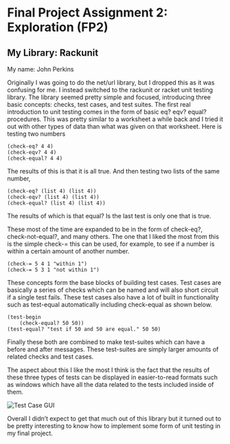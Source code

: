 # Final Project Assignment 2: Exploration (FP2)
## My Library: Rackunit
My name: John Perkins

Originally I was going to do the net/url library, but I dropped this as it was confusing for me. I instead switched to the rackunit or racket unit testing library. The library seemed pretty simple and focused, introducing three basic concepts: checks, test cases, and test suites. 
The first real introduction to unit testing comes in the form of basic eq? eqv? equal? procedures. This was pretty similar to a worksheet a while back and I tried it out with other types of data than what was given on that worksheet. 
Here is testing two numbers
```racket
(check-eq? 4 4)
(check-eqv? 4 4)
(check-equal? 4 4)
```
The results of this is that it is all true. And then testing two lists of the same number,
```racket
(check-eq? (list 4) (list 4))
(check-eqv? (list 4) (list 4))
(check-equal? (list 4) (list 4))
```
The results of which is that equal? Is the last test is only one that is true.

These most of the time are expanded to be in the form of check-eq?, check-not-equal?, and many others. The one that I liked the most from this is the simple check-= this can be used, for example, to see if a number is within a certain amount of another number. 
```racket
(check-= 5 4 1 "within 1")
(check-= 5 3 1 "not within 1")
```
These concepts form the base blocks of building test cases. Test cases are basically a series of checks which can be named and will also short circuit if a single test fails. These test cases also have a lot of built in functionality such as test-equal automatically including check-equal as shown below.
```racket
(test-begin
    (check-equal? 50 50))
(test-equal? "test if 50 and 50 are equal." 50 50)
```
Finally these both are combined to make test-suites which can have a before and after messages. These test-suites are simply larger amounts of related checks and test cases.

The aspect about this I like the most I think is the fact that the results of these three types of tests can be displayed in easier-to-read formats such as windows which have all the data related to the tests included inside of them.

![Test Case GUI](https://github.com/raghnall6402/FP2/blob/master/fp2-rackunit-example-v2.png)

Overall I didn’t expect to get that much out of this library but it turned out to be pretty interesting to know how to implement some form of unit testing in my final project.
